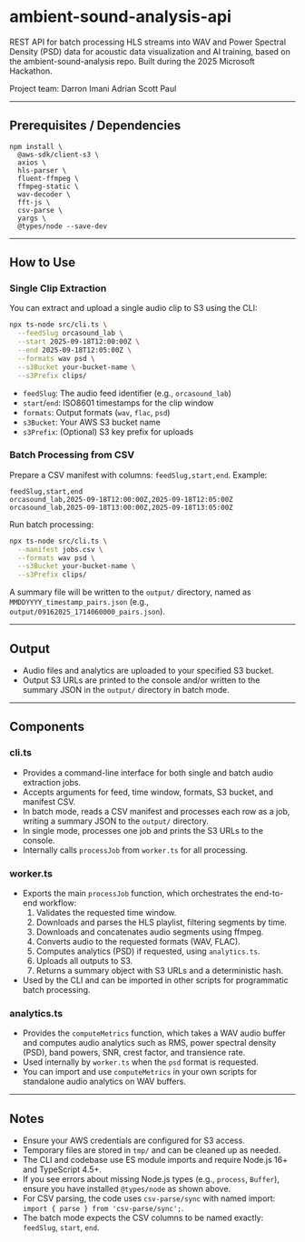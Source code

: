 # ambient-sound-analysis-api
REST API for batch processing HLS streams into WAV and Power Spectral Density (PSD) data for acoustic data visualization and AI training, based on the ambient-sound-analysis repo. Built during the 2025 Microsoft Hackathon.

Project team:
Darron
Imani
Adrian
Scott
Paul

---

## Prerequisites / Dependencies
```
npm install \
  @aws-sdk/client-s3 \
  axios \
  hls-parser \
  fluent-ffmpeg \
  ffmpeg-static \
  wav-decoder \
  fft-js \
  csv-parse \
  yargs \
  @types/node --save-dev
```

---

## How to Use

### Single Clip Extraction

You can extract and upload a single audio clip to S3 using the CLI:

```sh
npx ts-node src/cli.ts \
  --feedSlug orcasound_lab \
  --start 2025-09-18T12:00:00Z \
  --end 2025-09-18T12:05:00Z \
  --formats wav psd \
  --s3Bucket your-bucket-name \
  --s3Prefix clips/
```

- `feedSlug`: The audio feed identifier (e.g., `orcasound_lab`)
- `start`/`end`: ISO8601 timestamps for the clip window
- `formats`: Output formats (`wav`, `flac`, `psd`)
- `s3Bucket`: Your AWS S3 bucket name
- `s3Prefix`: (Optional) S3 key prefix for uploads

### Batch Processing from CSV

Prepare a CSV manifest with columns: `feedSlug,start,end`.
Example:

```csv
feedSlug,start,end
orcasound_lab,2025-09-18T12:00:00Z,2025-09-18T12:05:00Z
orcasound_lab,2025-09-18T13:00:00Z,2025-09-18T13:05:00Z
```

Run batch processing:

```sh
npx ts-node src/cli.ts \
  --manifest jobs.csv \
  --formats wav psd \
  --s3Bucket your-bucket-name \
  --s3Prefix clips/
```

A summary file will be written to the `output/` directory, named as `MMDDYYYY_timestamp_pairs.json` (e.g., `output/09162025_1714060000_pairs.json`).

---

## Output

- Audio files and analytics are uploaded to your specified S3 bucket.
- Output S3 URLs are printed to the console and/or written to the summary JSON in the `output/` directory in batch mode.

---

## Components

### cli.ts
- Provides a command-line interface for both single and batch audio extraction jobs.
- Accepts arguments for feed, time window, formats, S3 bucket, and manifest CSV.
- In batch mode, reads a CSV manifest and processes each row as a job, writing a summary JSON to the `output/` directory.
- In single mode, processes one job and prints the S3 URLs to the console.
- Internally calls `processJob` from `worker.ts` for all processing.

### worker.ts
- Exports the main `processJob` function, which orchestrates the end-to-end workflow:
  1. Validates the requested time window.
  2. Downloads and parses the HLS playlist, filtering segments by time.
  3. Downloads and concatenates audio segments using ffmpeg.
  4. Converts audio to the requested formats (WAV, FLAC).
  5. Computes analytics (PSD) if requested, using `analytics.ts`.
  6. Uploads all outputs to S3.
  7. Returns a summary object with S3 URLs and a deterministic hash.
- Used by the CLI and can be imported in other scripts for programmatic batch processing.

### analytics.ts
- Provides the `computeMetrics` function, which takes a WAV audio buffer and computes audio analytics such as RMS, power spectral density (PSD), band powers, SNR, crest factor, and transience rate.
- Used internally by `worker.ts` when the `psd` format is requested.
- You can import and use `computeMetrics` in your own scripts for standalone audio analytics on WAV buffers.

---

## Notes

- Ensure your AWS credentials are configured for S3 access.
- Temporary files are stored in `tmp/` and can be cleaned up as needed.
- The CLI and codebase use ES module imports and require Node.js 16+ and TypeScript 4.5+.
- If you see errors about missing Node.js types (e.g., `process`, `Buffer`), ensure you have installed `@types/node` as shown above.
- For CSV parsing, the code uses `csv-parse/sync` with named import: `import { parse } from 'csv-parse/sync';`.
- The batch mode expects the CSV columns to be named exactly: `feedSlug`, `start`, `end`.

